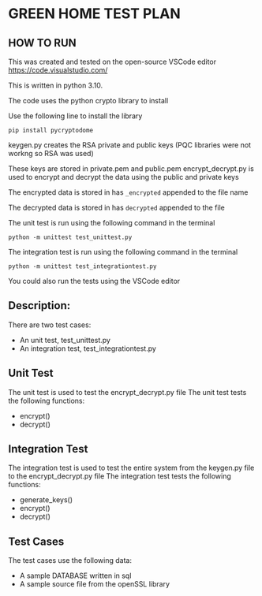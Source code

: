 # GREEN HOME TEST PLAN

## HOW TO RUN
This was created and tested on the open-source VSCode editor
https://code.visualstudio.com/

This is written in python 3.10.

The code uses the python crypto library to install

Use the following line to install the library

`pip install pycryptodome`

keygen.py creates the RSA private and public keys (PQC libraries were not workng so RSA was used)

These keys are stored in private.pem and public.pem
encrypt_decrypt.py is used to encrypt and decrypt the data using the public and private keys

The encrypted data is stored in has ``_encrypted`` appended to the file name

The decrypted data is stored in has ``decrypted`` appended to the file

The unit test is run using the following command in the terminal

`python -m unittest test_unittest.py`
    
The integration test is run using the following command in the terminal

`python -m unittest test_integrationtest.py`

You could also run the tests using the VSCode editor

## Description:

There are two test cases:
*   An unit test, test_unittest.py
*   An integration test, test_integrationtest.py


## Unit Test
The unit test is used to test the encrypt_decrypt.py file
The unit test tests the following functions:
*   encrypt()
*   decrypt()

## Integration Test
The integration test is used to test the entire system from the keygen.py file to the encrypt_decrypt.py file
The integration test tests the following functions:
*   generate_keys()
*   encrypt()
*   decrypt()

## Test Cases
The test cases use the following data:
*   A sample DATABASE written in sql
*   A sample source file from the openSSL library


    

